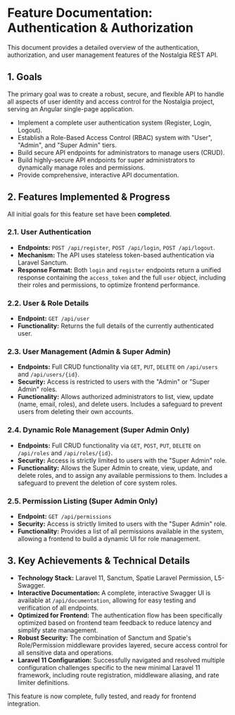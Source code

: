 # Feature Documentation: Authentication & Authorization

This document provides a detailed overview of the authentication, authorization, and user management features of the Nostalgia REST API.

## 1. Goals

The primary goal was to create a robust, secure, and flexible API to handle all aspects of user identity and access control for the Nostalgia project, serving an Angular single-page application.

- Implement a complete user authentication system (Register, Login, Logout).
- Establish a Role-Based Access Control (RBAC) system with "User", "Admin", and "Super Admin" tiers.
- Build secure API endpoints for administrators to manage users (CRUD).
- Build highly-secure API endpoints for super administrators to dynamically manage roles and permissions.
- Provide comprehensive, interactive API documentation.

## 2. Features Implemented & Progress

All initial goals for this feature set have been **completed**.

### 2.1. User Authentication
- **Endpoints:** `POST /api/register`, `POST /api/login`, `POST /api/logout`.
- **Mechanism:** The API uses stateless token-based authentication via Laravel Sanctum.
- **Response Format:** Both `login` and `register` endpoints return a unified response containing the `access_token` and the full `user` object, including their roles and permissions, to optimize frontend performance.

### 2.2. User & Role Details
- **Endpoint:** `GET /api/user`
- **Functionality:** Returns the full details of the currently authenticated user.

### 2.3. User Management (Admin & Super Admin)
- **Endpoints:** Full CRUD functionality via `GET`, `PUT`, `DELETE` on `/api/users` and `/api/users/{id}`.
- **Security:** Access is restricted to users with the "Admin" or "Super Admin" roles.
- **Functionality:** Allows authorized administrators to list, view, update (name, email, roles), and delete users. Includes a safeguard to prevent users from deleting their own accounts.

### 2.4. Dynamic Role Management (Super Admin Only)
- **Endpoints:** Full CRUD functionality via `GET`, `POST`, `PUT`, `DELETE` on `/api/roles` and `/api/roles/{id}`.
- **Security:** Access is strictly limited to users with the "Super Admin" role.
- **Functionality:** Allows the Super Admin to create, view, update, and delete roles, and to assign any available permissions to them. Includes a safeguard to prevent the deletion of core system roles.

### 2.5. Permission Listing (Super Admin Only)
- **Endpoint:** `GET /api/permissions`
- **Security:** Access is strictly limited to users with the "Super Admin" role.
- **Functionality:** Provides a list of all permissions available in the system, allowing a frontend to build a dynamic UI for role management.

## 3. Key Achievements & Technical Details

- **Technology Stack:** Laravel 11, Sanctum, Spatie Laravel Permission, L5-Swagger.
- **Interactive Documentation:** A complete, interactive Swagger UI is available at `/api/documentation`, allowing for easy testing and verification of all endpoints.
- **Optimized for Frontend:** The authentication flow has been specifically optimized based on frontend team feedback to reduce latency and simplify state management.
- **Robust Security:** The combination of Sanctum and Spatie's Role/Permission middleware provides layered, secure access control for all sensitive data and operations.
- **Laravel 11 Configuration:** Successfully navigated and resolved multiple configuration challenges specific to the new minimal Laravel 11 framework, including route registration, middleware aliasing, and rate limiter definitions.

This feature is now complete, fully tested, and ready for frontend integration. 